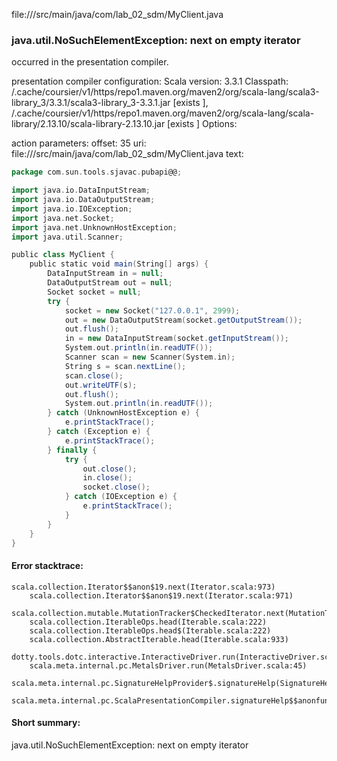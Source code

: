 file://<WORKSPACE>/src/main/java/com/lab_02_sdm/MyClient.java
### java.util.NoSuchElementException: next on empty iterator

occurred in the presentation compiler.

presentation compiler configuration:
Scala version: 3.3.1
Classpath:
<HOME>/.cache/coursier/v1/https/repo1.maven.org/maven2/org/scala-lang/scala3-library_3/3.3.1/scala3-library_3-3.3.1.jar [exists ], <HOME>/.cache/coursier/v1/https/repo1.maven.org/maven2/org/scala-lang/scala-library/2.13.10/scala-library-2.13.10.jar [exists ]
Options:



action parameters:
offset: 35
uri: file://<WORKSPACE>/src/main/java/com/lab_02_sdm/MyClient.java
text:
```scala
package com.sun.tools.sjavac.pubapi@@;

import java.io.DataInputStream;
import java.io.DataOutputStream;
import java.io.IOException;
import java.net.Socket;
import java.net.UnknownHostException;
import java.util.Scanner;

public class MyClient {
	public static void main(String[] args) {
		DataInputStream in = null;
		DataOutputStream out = null;
		Socket socket = null;
		try {
			socket = new Socket("127.0.0.1", 2999);
			out = new DataOutputStream(socket.getOutputStream());
			out.flush();
			in = new DataInputStream(socket.getInputStream());
			System.out.println(in.readUTF());
			Scanner scan = new Scanner(System.in);
			String s = scan.nextLine();
			scan.close();
			out.writeUTF(s);
			out.flush();
			System.out.println(in.readUTF());
		} catch (UnknownHostException e) {
			e.printStackTrace();
		} catch (Exception e) {
			e.printStackTrace();
		} finally {
			try {
				out.close();
				in.close();
				socket.close();
			} catch (IOException e) {
				e.printStackTrace();
			}
		}
	}
}

```



#### Error stacktrace:

```
scala.collection.Iterator$$anon$19.next(Iterator.scala:973)
	scala.collection.Iterator$$anon$19.next(Iterator.scala:971)
	scala.collection.mutable.MutationTracker$CheckedIterator.next(MutationTracker.scala:76)
	scala.collection.IterableOps.head(Iterable.scala:222)
	scala.collection.IterableOps.head$(Iterable.scala:222)
	scala.collection.AbstractIterable.head(Iterable.scala:933)
	dotty.tools.dotc.interactive.InteractiveDriver.run(InteractiveDriver.scala:168)
	scala.meta.internal.pc.MetalsDriver.run(MetalsDriver.scala:45)
	scala.meta.internal.pc.SignatureHelpProvider$.signatureHelp(SignatureHelpProvider.scala:40)
	scala.meta.internal.pc.ScalaPresentationCompiler.signatureHelp$$anonfun$1(ScalaPresentationCompiler.scala:398)
```
#### Short summary: 

java.util.NoSuchElementException: next on empty iterator